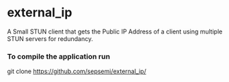 # external_ip
A Small STUN client that gets the Public IP Address of a client using multiple STUN servers for redundancy.

### To compile the application run
git clone https://github.com/sepsemi/external_ip/
